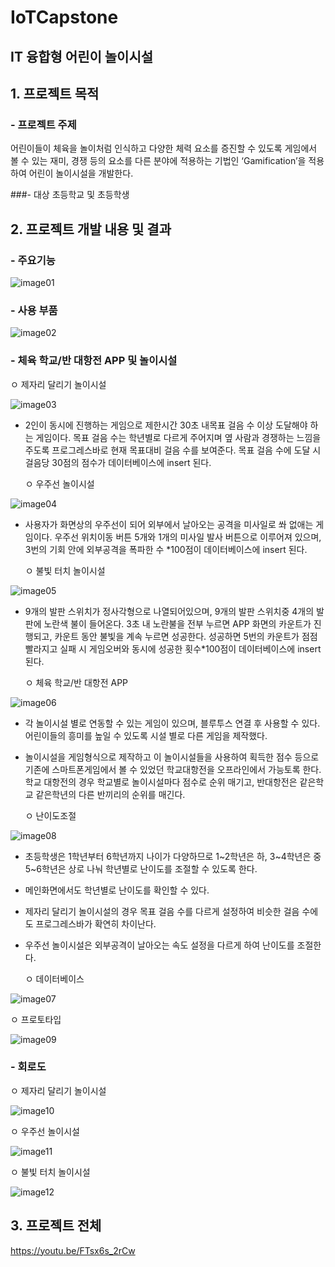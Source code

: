 # IoTCapstone
## IT 융합형 어린이 놀이시설
## 1. 프로젝트 목적
### - 프로젝트 주제
어린이들이 체육을 놀이처럼 인식하고 다양한 체력 요소를 증진할 수 있도록 게임에서 볼 수 있는 재미, 경쟁 등의 요소를 다른 분야에 적용하는 기법인 ‘Gamification’을 적용하여 어린이 놀이시설을 개발한다.  

###-  대상
초등학교 및 초등학생

## 2. 프로젝트 개발 내용 및 결과
### - 주요기능
![image01](https://user-images.githubusercontent.com/50151242/86029412-16359280-ba6e-11ea-9453-97855fe065b7.png)

### - 사용 부품
![image02](https://user-images.githubusercontent.com/50151242/86029411-16359280-ba6e-11ea-89ca-7e4957fcaeaa.png)

### - 체육 학교/반 대항전 APP 및 놀이시설

   ㅇ 제자리 달리기 놀이시설
   
![image03](https://user-images.githubusercontent.com/50151242/86029409-159cfc00-ba6e-11ea-8974-68d62c55c75e.png)
- 2인이 동시에 진행하는 게임으로 제한시간 30초 내목표 걸음 수 이상 도달해야 하는 게임이다. 목표 걸음 수는 학년별로 다르게 주어지며 옆 사람과 경쟁하는 느낌을 주도록 프로그레스바로 현재 목표대비 걸음 수를 보여준다. 목표 걸음 수에 도달 시 걸음당 30점의 점수가 데이터베이스에 insert 된다.

   ㅇ 우주선 놀이시설

![image04](https://user-images.githubusercontent.com/50151242/86029408-146bcf00-ba6e-11ea-9cc6-fc19ec1490a7.png)
- 사용자가 화면상의 우주선이 되어 외부에서 날아오는 공격을 미사일로 쏴 없애는 게임이다. 우주선 위치이동 버튼 5개와 1개의 미사일 발사 버튼으로 이루어져 있으며, 3번의 기회 안에 외부공격을 폭파한 수 *100점이 데이터베이스에 insert 된다.

   ㅇ 불빛 터치 놀이시설

![image05](https://user-images.githubusercontent.com/50151242/86029414-16ce2900-ba6e-11ea-8640-a059c32099c5.png)

- 9개의 발판 스위치가 정사각형으로 나열되어있으며, 9개의 발판 스위치중 4개의 발판에 노란색 불이 들어온다. 3초 내 노란불을 전부 누르면 APP 화면의 카운트가 진행되고, 카운트 동안 불빛을 계속 누르면 성공한다. 성공하면 5번의 카운트가 점점 빨라지고 실패 시 게임오버와 동시에 성공한 횟수*100점이 데이터베이스에 insert 된다.

   ㅇ 체육 학교/반 대항전 APP

![image06](https://user-images.githubusercontent.com/50151242/86029775-8fcd8080-ba6e-11ea-8636-90ea76437721.png)

- 각 놀이시설 별로 연동할 수 있는 게임이 있으며, 블루투스 연결 후 사용할 수 있다. 어린이들의 흥미를 높일 수 있도록 시설 별로 다른 게임을 제작했다. 
- 놀이시설을 게임형식으로 제작하고 이 놀이시설들을 사용하여 획득한 점수 등으로 기존에 스마트폰게임에서 볼 수 있었던 학교대항전을 오프라인에서 가능토록 한다. 학교 대항전의 경우 학교별로 놀이시설마다 점수로 순위 매기고, 반대항전은 같은학교 같은학년의 다른 반끼리의 순위를 매긴다.

   ㅇ 난이도조절

![image08](https://user-images.githubusercontent.com/50151242/86030425-6e20c900-ba6f-11ea-9163-866acc8b92aa.png)

- 초등학생은 1학년부터 6학년까지 나이가 다양하므로 1~2학년은 하, 3~4학년은 중 5~6학년은 상로 나눠 학년별로 난이도를 조절할 수 있도록 한다.
-  메인화면에서도 학년별로 난이도를 확인할 수 있다. 
- 제자리 달리기 놀이시설의 경우 목표 걸음 수를 다르게 설정하여 비슷한 걸음 수에도 프로그레스바가 확연히 차이난다. 
- 우주선 놀이시설은 외부공격이 날아오는 속도 설정을 다르게 하여 난이도를 조절한다. 

   ㅇ 데이터베이스
   
![image07](https://user-images.githubusercontent.com/50151242/86030125-08ccd800-ba6f-11ea-945a-d64a0f0d46de.png)

   ㅇ 프로토타입

![image09](https://user-images.githubusercontent.com/50151242/86030652-b5a75500-ba6f-11ea-90a6-b5c62cc1a292.png)

### - 회로도
   ㅇ 제자리 달리기 놀이시설

![image10](https://user-images.githubusercontent.com/50151242/86030650-b5a75500-ba6f-11ea-9f56-d0ebb90f96f1.png)

   ㅇ 우주선 놀이시설

![image11](https://user-images.githubusercontent.com/50151242/86030646-b50ebe80-ba6f-11ea-8427-1b13717a638d.png)

   ㅇ 불빛 터치 놀이시설

![image12](https://user-images.githubusercontent.com/50151242/86030641-b3dd9180-ba6f-11ea-89ca-2e7c69aed54e.png)


## 3. 프로젝트 전체 

https://youtu.be/FTsx6s_2rCw
